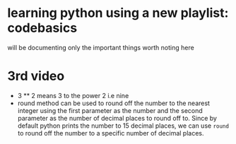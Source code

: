 # learning python using a new playlist: codebasics

will be documenting only the important things worth noting here

# 3rd video

- 3 \*\* 2 means 3 to the power 2 i.e nine
- round method can be used to round off the number to the nearest integer using the first parameter as the number and the second parameter as the number of decimal places to round off to. Since by default python prints the number to 15 decimal places, we can use `round` to round off the number to a specific number of decimal places.

